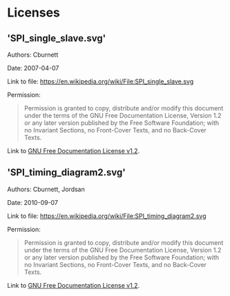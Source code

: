 
# Licenses


## 'SPI_single_slave.svg'

Authors: Cburnett

Date: 2007-04-07

Link to file: https://en.wikipedia.org/wiki/File:SPI_single_slave.svg

Permission: 

> Permission is granted to copy, distribute and/or modify this document under the terms of the 
> GNU Free Documentation License, Version 1.2 or any later version published by the Free Software Foundation; 
> with no Invariant Sections, no Front-Cover Texts, and no Back-Cover Texts.

Link to [GNU Free Documentation License v1.2](https://commons.wikimedia.org/wiki/Commons:GNU_Free_Documentation_License,_version_1.2).


## 'SPI_timing_diagram2.svg'

Authors: Cburnett, Jordsan

Date: 2010-09-07

Link to file: https://en.wikipedia.org/wiki/File:SPI_timing_diagram2.svg

Permission: 

> Permission is granted to copy, distribute and/or modify this document under the terms of the 
> GNU Free Documentation License, Version 1.2 or any later version published by the Free Software Foundation; 
> with no Invariant Sections, no Front-Cover Texts, and no Back-Cover Texts.

Link to [GNU Free Documentation License v1.2](https://commons.wikimedia.org/wiki/Commons:GNU_Free_Documentation_License,_version_1.2).
